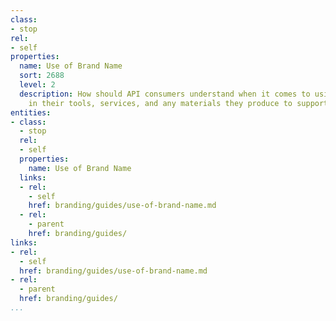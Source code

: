 ```yaml
---
class:
- stop
rel:
- self
properties:
  name: Use of Brand Name
  sort: 2688
  level: 2
  description: How should API consumers understand when it comes to using brand names
    in their tools, services, and any materials they produce to support their work.
entities:
- class:
  - stop
  rel:
  - self
  properties:
    name: Use of Brand Name
  links:
  - rel:
    - self
    href: branding/guides/use-of-brand-name.md
  - rel:
    - parent
    href: branding/guides/
links:
- rel:
  - self
  href: branding/guides/use-of-brand-name.md
- rel:
  - parent
  href: branding/guides/
...
```

